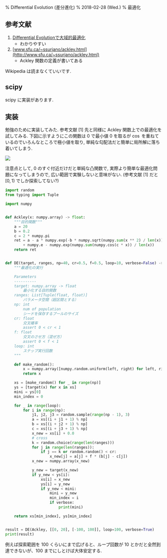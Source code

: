 % Differential Evolution (差分進化)
% 2018-02-28 (Wed.)
% 最適化

## 参考文献

1. [Differential Evolutionで大域的最適化](http://wildpie.hatenablog.com/entry/20151003/1443863102)
    - わかりやすい
1. [www.sfu.ca/~ssurjano/ackley.html](http://www.sfu.ca/~ssurjano/ackley.html)
    - Ackley 関数の定義が書いてある

Wikipedia は読まなくていいです.

## scipy

scipy に実装があります.

## 実装

勉強のために実装してみた.
参考文献 [1] 先と同様に Ackley 関数上での最適化を試してみる.
下図に示すようにこの関数は $0$ で最小値 $0$ を取るが $\cos$ を重ねているのでいろんなところで極小値を取り,
単純な勾配法だと簡単に局所解に落ち着いてしまう.

![](https://i.imgur.com/7ZqrQmU.png)

注意点として, $0$ のすぐ付近だけだと単純な凸関数で, 実際より簡単な最適化問題になってしまうので, 広い範囲で実験しないと意味がない.
(参考文献 [1] だと $[0,1)$ でしか探索してない?)


```python
import random
from typing import Tuple

import numpy


def Ackley(x: numpy.array) -> float:
    """目的関数"""
    a = 20
    b = 0.2
    c = 2 * numpy.pi
    ret = a - a * numpy.exp(-b * numpy.sqrt(numpy.sum(x ** 2) / len(x))) \
        + numpy.e - numpy.exp(numpy.sum(numpy.cos(c * x)) / len(x))
    return ret


def DE(target, ranges, np=40, cr=0.5, f=0.5, loop=10, verbose=False) -> Tuple[numpy.array, float]:
    """最適化の実行

    Parameters
    ----------
    target: numpy.array -> float
        最小化する目的関数
    ranges: List[Tuple(float, float)]
        パラメータ空間（超区間とする）
    np: int
        num of population
        シードを保存するプールのサイズ
    cr: float
        交叉確率
        assert 0 < cr < 1
    f: float
        交叉のさせ方（混ぜ方）
        assert 0 < f < 1
    loop: int
        ステップ実行回数
    """

    def make_random():
        x = numpy.array([numpy.random.uniform(left, right) for left, right in ranges])
        return x

    xs = [make_random() for _ in range(np)]
    ys = [target(x) for x in xs]
    mini = ys[0]
    min_index = 0

    for _ in range(loop):
        for i in range(np):
            j1, j2, j3 = random.sample(range(np - 1), 3)
            a = xs[(i + j1 + 1) % np]
            b = xs[(i + j2 + 1) % np]
            c = xs[(i + j3 + 1) % np]
            x_new = xs[i] + 0.0
            # cross
            k = random.choice(range(len(ranges)))
            for j in range(len(ranges)):
                if j == k or random.random() < cr:
                    x_new[j] = a[j] + f * (b[j] - c[j])
            x_new = numpy.array(x_new)

            y_new = target(x_new)
            if y_new < ys[i]:
                xs[i] = x_new
                ys[i] = y_new
                if y_new < mini:
                    mini = y_new
                    min_index = i
                    if verbose:
                        print(mini)

    return xs[min_index], ys[min_index]


result = DE(Ackley, [[0, 20], [-100, 100]], loop=100, verbose=True)
print(result)
```

例えば探索範囲を 100 くらいにまで広げると、ループ回数が 10 とかだと全然到達できないが、100 までにしとけば大体安定する.
